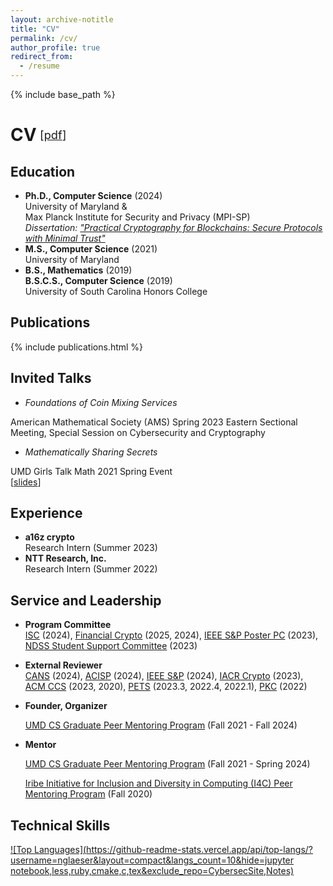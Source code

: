 ```yaml
---
layout: archive-notitle
title: "CV"
permalink: /cv/
author_profile: true
redirect_from:
  - /resume
---
```


{% include base_path %}

<style>
.small {
  font-size: .65em;
  font-weight: normal;
  margin-left: .3em;
}
h1 {
  display: flex;
  align-items: center;
}
.award {
  color: orange;
  font-weight: bold;
}
</style>

# CV <span class="small">[<a class="artifact-link" target="_blank" href="{{ base_path }}/files/Glaeser_CV_research.pdf">pdf</a>]</span>

Education
------
* **Ph.D., Computer Science** (2024)  
  University of Maryland &  
  Max Planck Institute for Security and Privacy (MPI-SP)  
  *Dissertation: ["Practical Cryptography for Blockchains: Secure Protocols with Minimal Trust"](../files/diss.pdf)*
* **M.S., Computer Science** (2021)  
  University of Maryland
* **B.S., Mathematics** (2019)  
  **B.S.C.S., Computer Science** (2019)  
  University of South Carolina Honors College

Publications
------
  {% include publications.html %}

Invited Talks
------
* *Foundations of Coin Mixing Services*  
<!-- <span class="award">[invited talk]</span>   -->
  American Mathematical Society (AMS) Spring 2023 Eastern Sectional Meeting, Special Session on Cybersecurity and Cryptography
* *Mathematically Sharing Secrets*   
<!-- <span class="award">[invited talk]</span>   -->
  UMD Girls Talk Math 2021 Spring Event  
  [<a class="artifact-link" target="_blank" href="https://github.com/nglaeser/gtm2021/tree/main/spring">slides</a>]
  
Experience
------
* **a16z crypto**  
  Research Intern (Summer 2023)  
* **NTT Research, Inc.**  
  Research Intern (Summer 2022)

<!-- Teaching
------ -->
  
Service and Leadership
------
* **Program Committee**  
  <a target="_blank" href="https://isc24.cs.gmu.edu/">ISC</a> (2024), 
  <a target="_blank" href="http://ifca.ai/">Financial Crypto</a> (2025, 2024), 
  <a target="_blank" href="https://sp2024.ieee-security.org/cfposters.html">IEEE S&P Poster PC</a> (2023), 
  <a target="_blank" href="https://www.ndss-symposium.org/ndss2023/attend/student-support/">NDSS Student Support Committee</a> (2023)

* **External Reviewer**  
  <a target="_blank" href="https://2024.cansconference.org/">CANS</a> (2024), 
  <a target="_blank" href="https://www.acisp24.com/">ACISP</a> (2024), 
  <a target="_blank" href="https://sp2024.ieee-security.org/past.html">IEEE S&P</a> (2024), 
  <a target="_blank" href="https://crypto.iacr.org/">IACR Crypto</a> (2023), 
  <a target="_blank" href="https://www.sigsac.org/ccs.html">ACM CCS</a> (2023, 2020), 
  <a target="_blank" href="https://petsymposium.org/">PETS</a> (2023.3, 2022.4, 2022.1), 
  <a target="_blank" href="https://pkc.iacr.org/">PKC</a> (2022)
  
* **Founder, Organizer**  
   <!-- UMD CS Graduate Peer Mentoring Program<sup>[<a title="What's that?" class="artifact-link" target="_blank" href="https://gradco.cs.umd.edu/peer-mentoring/">?</a>]</sup> (Fall 2021 - present) -->
  <a target="_blank" href="https://gradco.cs.umd.edu/peer-mentoring/">UMD CS Graduate Peer Mentoring Program</a> (Fall 2021 - Fall 2024)  

* **Mentor**  
  <!-- UMD CS Graduate Peer Mentoring Program<sup>[<a title="What's that?" class="artifact-link" target="_blank" href="https://gradco.cs.umd.edu/peer-mentoring/">?</a>]</sup> (Fall 2021 - present)   -->
  <a target="_blank" href="https://gradco.cs.umd.edu/peer-mentoring/">UMD CS Graduate Peer Mentoring Program</a> (Fall 2021 - Spring 2024)  
  <!-- Iribe Initiative for Inclusion and Diversity in Computing (I4C) Peer Mentoring Program<sup>[<a title="What's that?" class="artifact-link" target="_blank" href="https://inclusion.cs.umd.edu/programs#mentoring">?</a>]</sup> (Fall 2020) -->
  <a target="_blank" href="https://inclusion.cs.umd.edu/programs#mentoring">Iribe Initiative for Inclusion and Diversity in Computing (I4C) Peer Mentoring Program</a> (Fall 2020)

<!-- * **Packet Writer**   -->
  <!-- UMD Girls Talk Math<sup>[<a title="What's that?" class="artifact-link" target="_blank" href="https://gtm.math.umd.edu/virtualcamp2021.html">?</a>]</sup> (Summer 2021 & Summer 2022) -->
  <!-- <a target="_blank" href="http://gtm.math.umd.edu">UMD Girls Talk Math</a> (Summer 2021 & Summer 2022)
  [<a class="artifact-link" target="_blank" href="https://github.com/nglaeser/gtm2021/blob/main/packet/main.pdf">pdf</a>] -->

<!-- * **Organizer**  
  UMD Cryptography Reading Group (Fall 2020 - Spring 2021) -->

Technical Skills
------
[![Top Languages](https://github-readme-stats.vercel.app/api/top-langs/?username=nglaeser&layout=compact&langs_count=10&hide=jupyter notebook,less,ruby,cmake,c,tex&exclude_repo=CybersecSite,Notes)](https://github.com/nglaeser)